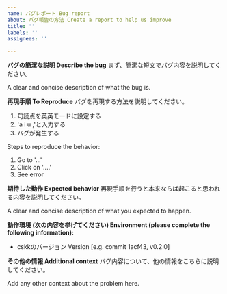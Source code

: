 ```yaml
---
name: バグレポート Bug report
about: バグ報告の方法 Create a report to help us improve
title: ''
labels: ''
assignees: ''

---
```


**バグの簡潔な説明 Describe the bug**
まず、簡潔な短文でバグ内容を説明してください。

A clear and concise description of what the bug is.

**再現手順 To Reproduce**
バグを再現する方法を説明してください。
1. 句読点を英英モードに設定する
2. 'a i u ,'と入力する
3. バグが発生する

Steps to reproduce the behavior:
1. Go to '...'
2. Click on '....'
3. See error

**期待した動作 Expected behavior**
再現手順を行うと本来ならば起こると思われる内容を説明してください。

A clear and concise description of what you expected to happen.

**動作環境 (次の内容を挙げてください) Environment (please complete the following information):**
 - cskkのバージョン Version [e.g. commit 1acf43, v0.2.0]


**その他の情報 Additional context**
バグ内容について、他の情報をこちらに説明してください。

Add any other context about the problem here.
